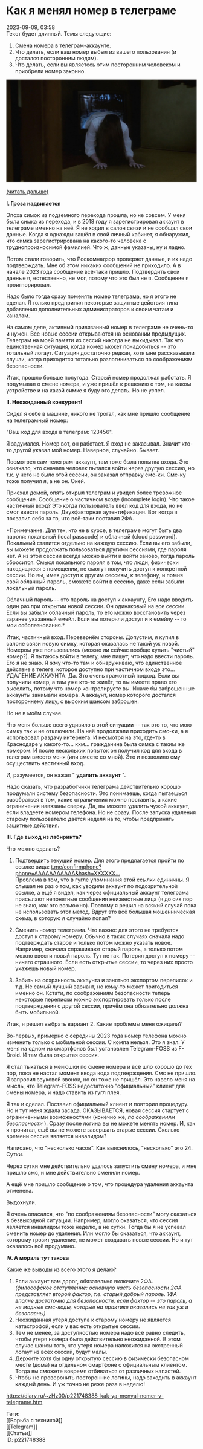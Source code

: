 Как я менял номер в телеграме
==============================

   
 2023-09-09, 03:58   
  Текст будет длинный. Темы следующие:   
   
 1. Смена номера в телеграм-аккаунте.   
 2. Что делать, если ваш номер выбыл из вашего пользования (и достался посторонним людям).   
 3. Что делать, если вы являетесь этим посторонним человеком и приобрели номер законно.   
   
  ![](pics/WdSeU.png)    
   
  [(читать дальше)](https://zHz00.diary.ru/p221748388.htm?index=1#linkmore221748388m1)      
   
  **I. Гроза надвигается**    
   
 Эпоха симок из подземного перехода прошла, но не совсем. У меня была симка из перехода, и в 2018 году я зарегистрировал аккаунт в телеграме именно на неё. Я не ходил в салон связи и не сообщал свои данные. Когда я однажды зашёл в свой личный кабинет, я обнаружил, что симка зарегистрирована на какого-то человека с труднопроизносимой фамилией. Что ж, данные указаны, ну и ладно.   
   
 Потом стали говорить, что Роскомнадзор проверяет данные, и их надо подтверждать. Мне об этом никаких сообщений не приходило. А в начале 2023 года сообщение всё-таки пришло. Подтвердить свои данные я, естественно, не мог, потому что это был не я. Сообщение я проигнорировал.   
   
 Надо было тогда сразу поменять номер телеграма, но я этого не сделал. Я только предпринял некоторые защитные действия типа добавления дополнительных администраторов к своим чатам и каналам.   
   
 На самом деле, активный привязанный номер в телеграме не очень-то и нужен. Все новые сессии открываются на основании предыдущих. Телеграм на моей памяти из сессий никогда не выкидывал. Так что единственная ситуация, когда номер может понадобиться -- это тотальный логаут. Ситуация достаточно редкая, хотя мне рассказывали случаи, когда приходится тотально разлогиниваться по соображениям безопасности.   
   
 Итак, прошло больше полугода. Старый номер продолжал работать. Я подумывал о смене номера, и уже пришёл к решению о том, на каком устройстве и на какой симке я буду это делать. Но не успел.   
   
  **II. Неожиданный конкурент!**    
   
 Сидел я себе в машине, никого не трогал, как мне пришло сообщение на телеграмный номер:   
   
 "Ваш код для входа в телеграм: 123456".   
   
 Я задумался. Номер вот, он работает. Я вход не заказывал. Значит кто-то другой указал мой номер. Наверное, случайно. Бывает.   
   
 Посмотрел сам телеграм-аккаунт, там тоже была попытка входа. Это означало, что сначала человек пытался войти через другую сессию, но т.к. у него не было этой сессии, он заказал отправку смс-ки. Смс-ку тоже получил я, а не он. Окей.   
   
 Приехал домой, опять открыл телеграм и увидел более тревожное сообщение. Сообщение о частичном входе (incomplete login). Что такое частичный вход? Это когда пользователь ввёл код для входа, но не смог ввести пароль. Двухфакторная аутентификация. Вот когда я похвалил себя за то, что всё-таки поставил 2ФА.   
   
  *Примечание. Для тех, кто не в курсе, в телеграме могут быть два пароля: локальный (local passcode) и облачный (cloud password). Локальный ставится отдельно на каждую сессию. Если вы его забыли, вы можете продолжать пользоваться другими сессиями, где пароля нет. А из этой сессии всегда можно выйти и войти заново, тогда пароль сбросится. Смысл локального пароля в том, что люди, физически находящиеся в помещении, не смогут получить доступ к конкретной сессии. Но вы, имея доступ к другим сессиям, к телефону, и помня свой облачный пароль, сможете войти в сессию, даже если забыли локальный пароль.   
   
 Облачный пароль -- это пароль на доступ к аккаунту, Его надо вводить один раз при открытии новой сессии. Он одинаковый на все сессии. Если вы забыли облачный пароль, то его можно восстановить через заранее указанный емейл. Если вы потеряли доступ и к емейлу -- то мои соболезнования.*    
   
 Итак, частичный вход. Перевернём стороны. Допустим, я купил в салоне связи новую симку, которая оказалась не такой уж новой. Номером уже пользовались (можно ли сейчас вообще купить "чистый" номер?). Я пытаюсь войти в телегу, мне пишут, что надо ввести пароль. Его я не знаю. Я жму что-то там и обнаруживаю, что единственное действие в телеге, которое доступно при частичном входе это... УДАЛЕНИЕ АККАУНТА. Да. Это очень грамотный подход. Если вы получили номер, а там уже кто-то живёт, то вы имеете право его выселить, потому что номер контролируете вы. Иначе бы заброшенные аккаунты занимали номера. А аккаунт, номер которого достался постороннему лицу, с высоким шансом заброшен.   
   
 Но не в моём случае.   
   
 Что меня больше всего удивило в этой ситуации -- так это то, что мою симку так и не отключили. На неё продолжали приходить смс-ки, а я использовал раздачу интернета. И несмотря на это, где-то в Краснодаре у какого-то... кхм... гражданина была симка с таким же номером. И после нескольких попыток он получил код для входа в телеграм вместо меня (или вместе со мной). Это и позволило ему осуществить частичный вход.   
   
 И, разумеется, он нажал "  **удалить аккаунт**  ".   
   
 Надо сказать, что разработчики телеграма действительно хорошо продумали систему безопасности. Это понимаешь, когда пытаешься разобраться в том, какие ограничения можно поставить, а какие ограничения навязаны сверху. Да, вы можете удалить чужой аккаунт, если владеете номером телефона. Но не сразу. После запуска удаления старому пользователю даётся неделя на то, чтобы предпринять защитные действия.   
   
  **III. Где выход из лабиринта?**    
   
 Что можно сделать?   
   
 1. Подтвердить текущий номер. Для этого предлагается пройти по ссылке вида:  [t.me/confirmphone?phone=AAAAAAAAAAA&hash=XXXXXX...](https://t.me/confirmphone?phone=AAAAAAAAAAA&hash=XXXXXXX)    
 Проблема в том, что в гугле упоминания этой ссылки единичны. Я слышал не раз о том, как уводили аккаунт по подозрительной ссылке, а ещё я видел, как через официальный аккаунт телеграма присылают непонятные сообщения неизвестные лица (я до сих пор не знаю, как это возможно). Поэтому я решил на всякий случай пока не использовать этот метод. Вдруг это всё большая мошенническая схема, в которую я случайно попал?   
   
 2. Сменить номер телеграма. Что важно: для этого не требуется доступ к старому номеру. Обычно в таких случаях сначала надо подтверждать старое и только потом можно указать новое. Например, сначала спрашивают старый пароль, а только потом можно ввести новый пароль. Тут не так. Потерял доступ к номеру -- ничего страшного. Если есть открытые сессии, то через них просто укажешь новый номер.   
   
 3. Забить на сохранность аккаунта и заняться экспортом переписок и т.д. Не самый лучший вариант, но кому-то может пригодиться именно он. Кстати, по соображениям безопасности теперь некоторые переписки можно экспортировать только после подтверждения с другой сессии, причём она обязательно должна быть мобильной.   
   
 Итак, я решил выбрать вариант 2. Какие проблемы меня ожидали?   
   
 Во-первых, примерно с середины 2023 года номер телефона можно изменить только с мобильной сессии. С компа нельзя. Это я знал. У меня на одном из смартфонов был установлен Telegram-FOSS из F-Droid. И там была открытая сессия.   
   
 Я стал тыкаться в менюшки по смене номера и всё шло хорошо до тех пор, пока не настал момент ввода кода подтверждения. Смс не пришло. Я запросил звуковой звонок, но он тоже не пришёл. Это навело меня на мысль, что Telegram-FOSS недостаточно "официальный" клиент для смены номера, и надо ставить из гугл плея.   
   
 Я так и сделал. Поставил официальный клиент и повторил процедуру. Но и тут меня ждала засада. ОКАЗЫВАЕТСЯ, новая сессия стартует с ограниченными возможностями (конечно же,  *по соображениям безопасности*  ). Сразу после логина вы не можете менять номер. И, как я прочитал, ещё вы не можете завершать старые сессии. Сколько времени сессия является инвалидом?   
   
 Написано, что "несколько часов". Как выяснилось, "несколько" это 24. Сутки.   
   
 Через сутки мне действительно удалось запустить смену номера, и мне пришло смс, и мне действительно сменили номер.   
   
 А ещё мне пришло сообщение о том, что процедура удаления аккаунта отменена.   
   
 Выдохнули.   
   
 Я очень опасался, что "по соображениям безопасности" могу оказаться в безвыходной ситуации. Например, могло оказаться, что сессия является инвалидом тоже неделю, а не сутки. Тогда бы я не успевал сменить номер до удаления. Или могло бы оказаться, что аккаунт, которому грозит удаление, не может создавать новые сессии. Но и тут оказалось всё продумано.   
   
  **IV. А мораль тут такова**    
   
 Какие же выводы из всего этого я делаю?   
 1. Если аккаунт вам дорог, обязательно включите 2ФА.   
  *(философское отступление: основную часть безопасности 2ФА представляет второй фактор, т.е. старый добрый пароль. 1ФА вполне достаточно для безопасности, если фактор -- это пароль, а не модные смс-коды, которые на практике оказались не так уж и безопасны)*    
 2. Неожиданная утеря доступа к старому номеру не является катастрофой, если у вас есть открытые сессии.   
 3. Тем не менее, за доступностью номера надо всё равно следить, чтобы утеря номера была действительно неожиданной. В этом случае шансы того, что утеря номера наложится на экстренный логаут из всех сессий, будут малы.   
 4. Держите хотя бы одну открытую сессию в физически безопасном месте (дома) на отдельном смартфоне с официальным клиентом. Тогда вы сможете вовремя отбиваться от различных напастей.   
 5. Чтобы не проворонить посторонние логины, надо заходить в аккаунт каждый день. И уж точно не реже раза в неделю!   
     
    
 <https://diary.ru/~zHz00/p221748388_kak-ya-menyal-nomer-v-telegrame.htm>   
   
 Теги:   
 [[Борьба с техникой]]   
 [[Telegram]]   
 [[Статьи]]   
 ID: p221748388